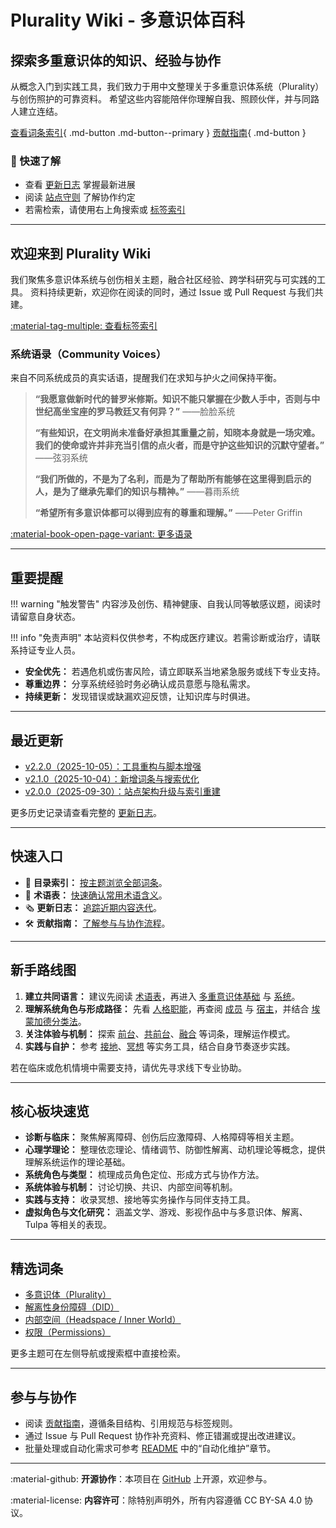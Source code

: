 # Plurality Wiki - 多意识体百科

## 探索多重意识体的知识、经验与协作

从概念入门到实践工具，我们致力于用中文整理关于多重意识体系统（Plurality）与创伤照护的可靠资料。
希望这些内容能陪伴你理解自我、照顾伙伴，并与同路人建立连结。

[查看词条索引](tags.md){ .md-button .md-button--primary }
[贡献指南](CONTRIBUTING.md){ .md-button }

### 📌 快速了解

- 查看 [更新日志](changelog.md) 掌握最新进展
- 阅读 [站点守则](ignore.md) 了解协作约定
- 若需检索，请使用右上角搜索或 [标签索引](tags.md)

---

## 欢迎来到 Plurality Wiki

我们聚焦多意识体系统与创伤相关主题，融合社区经验、跨学科研究与可实践的工具。
资料持续更新，欢迎你在阅读的同时，通过 Issue 或 Pull Request 与我们共建。

[:material-tag-multiple: 查看标签索引](tags.md)

### 系统语录（Community Voices）

来自不同系统成员的真实话语，提醒我们在求知与护火之间保持平衡。

> **“我愿意做新时代的普罗米修斯。知识不能只掌握在少数人手中，否则与中世纪高坐宝座的罗马教廷又有何异？”** ——脸脸系统
>
> **“有些知识，在文明尚未准备好承担其重量之前，知晓本身就是一场灾难。我们的使命或许并非充当引信的点火者，而是守护这些知识的沉默守望者。”** ——弦羽系统
>
> **“我们所做的，不是为了名利，而是为了帮助所有能够在这里得到启示的人，是为了继承先辈们的知识与精神。”** ——暮雨系统
>
> **“希望所有多意识体都可以得到应有的尊重和理解。”** ——Peter Griffin

[:material-book-open-page-variant: 更多语录](Preface.md)

---

## 重要提醒

!!! warning "触发警告"
内容涉及创伤、精神健康、自我认同等敏感议题，阅读时请留意自身状态。

!!! info "免责声明"
本站资料仅供参考，不构成医疗建议。若需诊断或治疗，请联系持证专业人员。

- **安全优先：** 若遇危机或伤害风险，请立即联系当地紧急服务或线下专业支持。
- **尊重边界：** 分享系统经验时务必确认成员意愿与隐私需求。
- **持续更新：** 发现错误或缺漏欢迎反馈，让知识库与时俱进。

---

## 最近更新

- [v2.2.0（2025-10-05）：工具重构与脚本增强](changelog.md#v220-2025-10-05)
- [v2.1.0（2025-10-04）：新增词条与搜索优化](changelog.md#v210-2025-10-04)
- [v2.0.0（2025-09-30）：站点架构升级与索引重建](changelog.md#v200-2025-09-30)

更多历史记录请查看完整的 [更新日志](changelog.md)。

---

## 快速入口

- 🧭 **目录索引：** [按主题浏览全部词条](index.md)。
- 📖 **术语表：** [快速确认常用术语含义](Glossary.md)。
- 🗞️ **更新日志：** [追踪近期内容迭代](changelog.md)。
- 🛠️ **贡献指南：** [了解参与与协作流程](CONTRIBUTING.md)。

---

## 新手路线图

1. **建立共同语言：** 建议先阅读 [术语表](Glossary.md)，再进入 [多重意识体基础](entries/Plurality-Basics.md) 与 [系统](entries/System.md)。
2. **理解系统角色与形成路径：** 先看 [人格职能](entries/System-Roles.md)，再查阅 [成员](entries/Alter.md) 与 [宿主](entries/Host.md)，并结合 [埃蒙加德分类法](entries/Emmengard-Classification.md)。
3. **关注体验与机制：** 探索 [前台](entries/Front-Fronting.md)、[共前台](entries/Co-Fronting.md)、[融合](entries/Fusion.md) 等词条，理解运作模式。
4. **实践与自护：** 参考 [接地](entries/Grounding.md)、[冥想](entries/Meditation.md) 等实务工具，结合自身节奏逐步实践。

若在临床或危机情境中需要支持，请优先寻求线下专业协助。

---

## 核心板块速览

- **诊断与临床：** 聚焦解离障碍、创伤后应激障碍、人格障碍等相关主题。
- **心理学理论：** 整理依恋理论、情绪调节、防御性解离、动机理论等概念，提供理解系统运作的理论基础。
- **系统角色与类型：** 梳理成员角色定位、形成方式与协作方法。
- **系统体验与机制：** 讨论切换、共识、内部空间等机制。
- **实践与支持：** 收录冥想、接地等实务操作与同伴支持工具。
- **虚拟角色与文化研究：** 涵盖文学、游戏、影视作品中与多意识体、解离、Tulpa 等相关的表现。

---

## 精选词条

- [多意识体（Plurality）](entries/Plurality.md)
- [解离性身份障碍（DID）](entries/DID.md)
- [内部空间（Headspace / Inner World）](entries/Headspace-Inner-World.md)
- [权限（Permissions）](entries/Permissions.md)

更多主题可在左侧导航或搜索框中直接检索。

---

## 参与与协作

- 阅读 [贡献指南](CONTRIBUTING.md)，遵循条目结构、引用规范与标签规则。
- 通过 Issue 与 Pull Request 协作补充资料、修正错漏或提出改进建议。
- 批量处理或自动化需求可参考 [README](README.md) 中的“自动化维护”章节。

---

:material-github: **开源协作**：本项目在 [GitHub](https://github.com/kuliantnt/plurality_wiki) 上开源，欢迎参与。

:material-license: **内容许可**：除特别声明外，所有内容遵循 CC BY-SA 4.0 协议。

